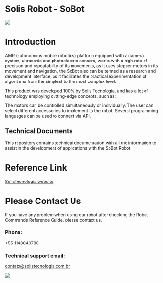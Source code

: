 # Solis Robot - SoBot
![](https://github.com/SolisTecnologia/SoBot-Instruction-Manual/blob/master/png/SoBotSingle.png)
# Introduction

AMR (autonomous mobile robotics) platform equipped with a camera system, ultrasonic and photoelectric sensors, works with a high rate of precision and repeatability of its movements, as it uses stepper motors in its movement and navigation, the SoBot also can be termed as a research and development interface, as it facilitates the practical experimentation of algorithms from the simplest to the most complex level.

This product was developed 100% by Solis Tecnologia, and has a lot of technology employing cutting-edge concepts, such as:

The motors can be controlled simultaneously or individually.
The user can select different accessories to implement to the robot.
Several programming languages can be used to connect via API.

## Technical Documents

This repository contains technical documentation with all the information to assist in the development of applications with the SoBot Robot.

# Reference Link
[SolisTecnologia website](https://solistecnologia.com/produtos/robotsingle)

# Please Contact Us
If you have any problem when using our robot after checking the Robot Commands Reference Guide, please contact us.

### Phone:
+55 1143040786

### Technical support email: 
contato@solistecnologia.com.br

![](https://github.com/SolisTecnologia/SoBot-Instruction-Manual/blob/master/png/logo.png)